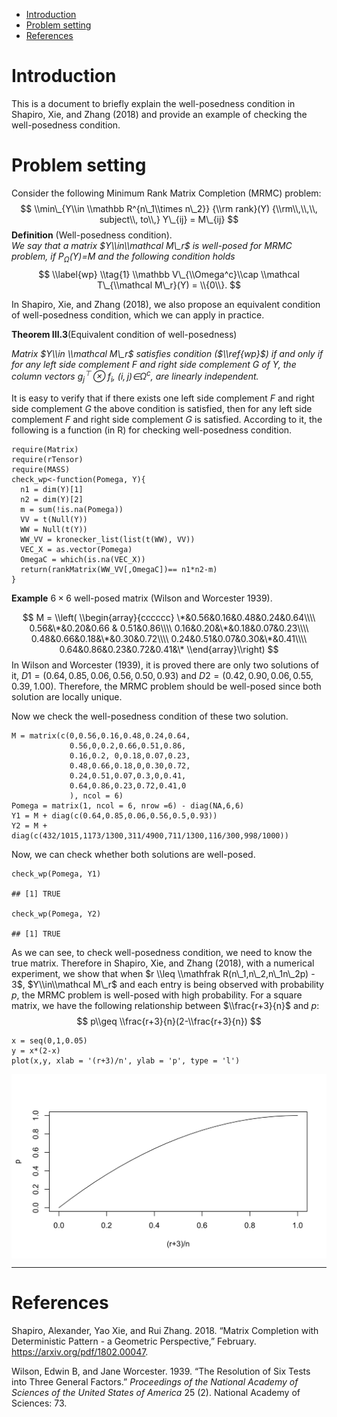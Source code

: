 -   [Introduction](#introduction)
-   [Problem setting](#problem-setting)
-   [References](#references)

Introduction
============

This is a document to briefly explain the well-posedness condition in
Shapiro, Xie, and Zhang (2018) and provide an example of checking the
well-posedness condition.

Problem setting
===============

Consider the following Minimum Rank Matrix Completion (MRMC) problem:
$$
\\min\_{Y\\in \\mathbb R^{n\_1\\times n\_2}} {\\rm rank}(Y) {\\rm\\,\\,\\, subject\\, to\\,} Y\_{ij} =  M\_{ij}
$$
 **Definition** (Well-posedness condition).  
*We say that a matrix $Y\\in\\mathcal M\_r$ is well-posed for MRMC
problem, if *P*<sub>*Ω*</sub>(*Y*)=*M* and the following condition
holds*
$$
\\label{wp}
\\tag{1}
\\mathbb V\_{\\Omega^c}\\cap \\mathcal T\_{\\mathcal M\_r}(Y) = \\{0\\}.
$$

In Shapiro, Xie, and Zhang (2018), we also propose an equivalent
condition of well-posedness condition, which we can apply in practice.

**Theorem III.3**(Equivalent condition of well-posedness)

*Matrix $Y\\in \\mathcal M\_r$ satisfies condition ($\\ref{wp}$) if and
only if for any left side complement *F* and right side complement *G*
of *Y*, the column vectors
*g*<sub>*j*</sub><sup>⊤</sup> ⊗ *f*<sub>*i*</sub>,
(*i*, *j*)∈*Ω*<sup>*c*</sup>, are linearly independent.*

It is easy to verify that if there exists one left side complement *F*
and right side complement *G* the above condition is satisfied, then for
any left side complement *F* and right side complement *G* is satisfied.
According to it, the following is a function (in R) for checking
well-posedness condition.

    require(Matrix)
    require(rTensor)
    require(MASS)
    check_wp<-function(Pomega, Y){
      n1 = dim(Y)[1]
      n2 = dim(Y)[2]
      m = sum(!is.na(Pomega))
      VV = t(Null(Y))
      WW = Null(t(Y))
      WW_VV = kronecker_list(list(t(WW), VV))
      VEC_X = as.vector(Pomega)
      OmegaC = which(is.na(VEC_X))
      return(rankMatrix(WW_VV[,OmegaC])== n1*n2-m)
    }

**Example** 6 × 6 well-posed matrix (Wilson and Worcester 1939).

$$
M = \\left(
\\begin{array}{cccccc}
\*&0.56&0.16&0.48&0.24&0.64\\\\
0.56&\*&0.20&0.66 & 0.51&0.86\\\\
0.16&0.20&\*&0.18&0.07&0.23\\\\
0.48&0.66&0.18&\*&0.30&0.72\\\\
0.24&0.51&0.07&0.30&\*&0.41\\\\
0.64&0.86&0.23&0.72&0.41&\*
\\end{array}\\right)
$$
 In Wilson and Worcester (1939), it is proved there are only two
solutions of it, *D*1 = (0.64, 0.85, 0.06, 0.56, 0.50, 0.93) and
*D*2 = (0.42, 0.90, 0.06, 0.55, 0.39, 1.00). Therefore, the MRMC problem
should be well-posed since both solution are locally unique.

Now we check the well-posedness condition of these two solution.

    M = matrix(c(0,0.56,0.16,0.48,0.24,0.64,
                 0.56,0,0.2,0.66,0.51,0.86,
                 0.16,0.2, 0,0.18,0.07,0.23,
                 0.48,0.66,0.18,0,0.30,0.72,
                 0.24,0.51,0.07,0.3,0,0.41,
                 0.64,0.86,0.23,0.72,0.41,0
                 ), ncol = 6)
    Pomega = matrix(1, ncol = 6, nrow =6) - diag(NA,6,6)
    Y1 = M + diag(c(0.64,0.85,0.06,0.56,0.5,0.93))
    Y2 = M + diag(c(432/1015,1173/1300,311/4900,711/1300,116/300,998/1000))

Now, we can check whether both solutions are well-posed.

    check_wp(Pomega, Y1)

    ## [1] TRUE

    check_wp(Pomega, Y2)

    ## [1] TRUE

As we can see, to check well-posedness condition, we need to know the
true matrix. Therefore in Shapiro, Xie, and Zhang (2018), with a
numerical experiment, we show that when
$r \\leq \\mathfrak R(n\_1,n\_2,n\_1n\_2p) - 3$, $Y\\in\\mathcal M\_r$
and each entry is being observed with probability *p*, the MRMC problem
is well-posed with high probability. For a square matrix, we have the
following relationship between $\\frac{r+3}{n}$ and *p*:
$$
p\\geq \\frac{r+3}{n}(2-\\frac{r+3}{n})
$$

    x = seq(0,1,0.05)
    y = x*(2-x)
    plot(x,y, xlab = '(r+3)/n', ylab = 'p', type = 'l')

<img src="figure/rmd-plot-1.png" style="display: block; margin: auto;" />

------------------------------------------------------------------------

References
==========

Shapiro, Alexander, Yao Xie, and Rui Zhang. 2018. “Matrix Completion
with Deterministic Pattern - a Geometric Perspective,” February.
<https://arxiv.org/pdf/1802.00047>.

Wilson, Edwin B, and Jane Worcester. 1939. “The Resolution of Six Tests
into Three General Factors.” *Proceedings of the National Academy of
Sciences of the United States of America* 25 (2). National Academy of
Sciences: 73.
